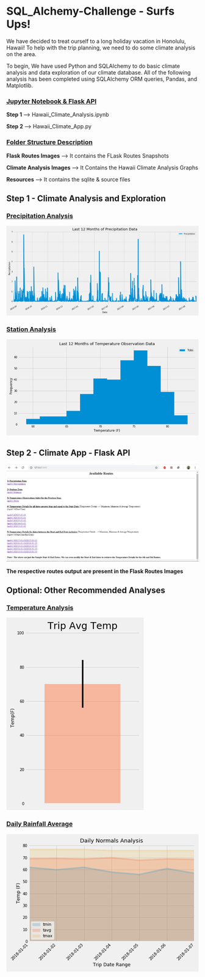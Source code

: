 # SQL_Alchemy-Challenge - Surfs Ups!

We have decided to treat ourself to a long holiday vacation in Honolulu, Hawaii! To help with the trip planning, we need to do some climate analysis on the area.

To begin, We have used Python and SQLAlchemy to do basic climate analysis and data exploration of our climate database. All of the following analysis has been completed using SQLAlchemy ORM queries, Pandas, and Matplotlib.

### <ins> Jupyter Notebook & Flask API </ins>

<b> Step 1 </b> --> Hawaii_Climate_Analysis.ipynb

<b> Step 2  </b> --> Hawaii_Climate_App.py

### <ins> Folder Structure Description </ins>

<b> Flask Routes Images </b> --> It contains the FLask Routes Snapshots

<b> Climate Analysis Images </b> --> It Contains the Hawaii Climate Analysis Graphs

<b> Resources </b> --> It contains the sqlite & source files 


## Step 1 - Climate Analysis and Exploration

### <ins> Precipitation Analysis </ins>

  ![Precipitation_Analysis](Climate%20Analysis%20Images/Precipitation_Analysis.png)
  
### <ins> Station Analysis </ins>

   ![Station_tobs_Analysis](Climate%20Analysis%20Images/Station_tobs_Analysis.png)

## Step 2 - Climate App - Flask API

   ![Home Page](Flask%20Routes%20Images/Home_Page_Available_Routes.PNG)
   
   <b> The respective routes output are present in the Flask Routes Images</b>
   
## Optional: Other Recommended Analyses

### <ins> Temperature Analysis </ins>

  ![Temperature_Analysis](Climate%20Analysis%20Images/Temperature_Analysis.png)

### <ins> Daily Rainfall Average </ins>

  ![Daily Rainfall Average](Climate%20Analysis%20Images/Daily_Normals_Analysis.png)
